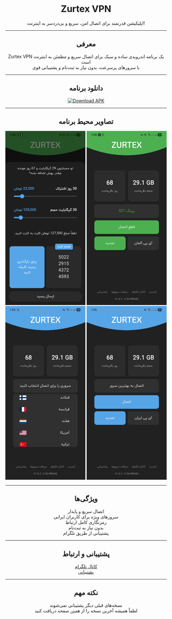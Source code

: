 <h1 align="center">Zurtex VPN</h1>

<p align="center">
  اپلیکیشن قدرتمند برای اتصال امن، سریع و بی‌دردسر به اینترنت!
</p>

---

<div align="center">

## معرفی

Zurtex VPN یک برنامه اندرویدی ساده و سبک برای اتصال سریع و مطمئن به اینترنت است  
با سرورهای پرسرعت، بدون نیاز به ثبت‌نام و پشتیبانی قوی

---

## دانلود برنامه

<a href="https://github.com/HoseinSadeqi96/Zurtex-Releases/releases/download/v1.1.0/ZurtexVPN_v1.1.0.apk">
  <img src="https://img.shields.io/badge/Download-APK-blue?style=for-the-badge&logo=android" alt="Download APK" />
</a>

---

## تصاویر محیط برنامه

<p align="center">
  <img src="Screenshots/Screenshot (1).jpg" width="250" />
  <img src="Screenshots/Screenshot (2).jpg" width="250" />
  <img src="Screenshots/Screenshot (3).jpg" width="250" />
  <img src="Screenshots/Screenshot (4).jpg" width="250" />
</p>

---

## ویژگی‌ها

اتصال سریع و پایدار  
سرورهای ویژه برای کاربران ایرانی  
رمزنگاری کامل ارتباط  
بدون نیاز به ثبت‌نام  
پشتیبانی از طریق تلگرام

---

## پشتیبانی و ارتباط

[کانال تلگرام](https://t.me/ZurtexV2rayApp)  
[پشتیبانی](https://t.me/Zurtexapp)

---

## نکته مهم

نسخه‌های قبلی دیگر پشتیبانی نمی‌شوند  
لطفاً همیشه آخرین نسخه را از همین صفحه دریافت کنید

</div>
